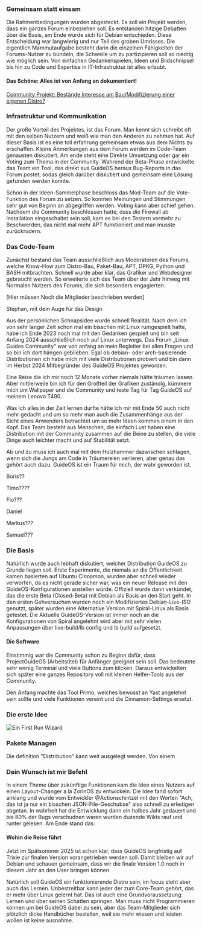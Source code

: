 ### Gemeinsam statt einsam

Die Rahmenbedingungen wurden abgesteckt. Es soll ein Projekt werden, dass ein ganzes Forum einbeziehen soll. Es entstanden hitzige Debatten über die Basis, am Ende wurde sich für Debian entschieden. Diese Entscheidung war langwierig und nur Teil des groben Umrisses. Die eigentlich Mammutaufgabe besteht darin die einzelnen Fähigkeiten der Forums-Nutzer zu bündeln, die Schwelle um zu partizipieren soll so niedrig wie möglich sein. Von einfachen Gedankenspielen, Ideen und Bildschnipsel bis hin zu Code und Expertise in IT-Infrastruktur ist alles erlaubt.

#### Das Schöne: Alles ist von Anfang an dokumentiert!

[Community Projekt: Bestände Interesse am Bau/Modifizierung einer eigenen Distro?](https://forum.linuxguides.de/index.php?thread/7487-community-projekt-best%C3%A4nde-interesse-am-bau-modifizierung-einer-eigenen-distro/&pageNo=1)


### Infrastruktur und Kommunikation

Der große Vorteil des Projektes, ist das Forum. Man kennt sich schreibt oft mit den selben Nutzern und weiß wie man den Anderen zu nehmen hat. Auf dieser Basis ist es eine toll erfahrung gemeinsam etwas aus dem Nichts zu erschaffen. Kleine Anmerkungen aus dem Forum werden im Code-Team genausten diskutiert. Am ende steht eine Direkte Umsetzung oder gar ein Voting zum Thema in der Community. Wahrend der Beta-Phase entwickelte das Team ein Tool, das direkt aus GuideOS heraus Bug-Reports in das Forum postet, sodas gleich darüber diskutiert und gemeinsam eine Lösung gefunden werden konnte.

Schon in der Ideen-Sammelphase beschloss das Mod-Team auf die Vote-Funktion des Forum zu setzen. So konnten Meinungen und Stimmungen sehr gut von Beginn an abgegriffen werden. Voting kann aber schief gehen. Nachdem die Community beschlossen hatte, dass die Firewall ab Installation eingeschaltet sein soll, kam es bei den Testern vermehr zu Beschwerden, das nicht mal mehr APT funktioniert und man musste zurückrudern.

### Das Code-Team

Zunächst bestand das Team ausschließlich aus Moderatoren des Forums, welche Know-How zum Distro-Bau, Paket-Bau, APT, DPKG, Python und BASH mitbrachten. Schnell wurde aber klar, das Grafiker und Webdesigner gebraucht werden. So erweiterte sich das Team über der Jahr hinweg mit Normalen Nutzers des Forums, die sich besonders engagierten.

\[Hier müssen Noch die Mitglieder beschrieben werden\]

Stephan, mit dem Auge für das Design

Aus der persönlichen Schnapsidee wurde schnell Realität. Nach dem ich von sehr langer Zeit schon mal ein bisschen mit Linux rumgespielt hatte, habe ich Ende 2023 noch mal mit den Gedanken gespielt und bin seit Anfang 2024 ausschließlich noch auf Linux unterwegs. Das Forum „Linux Guides Community“ war von anfang an mein Begleiter bei allen Fragen und so bin ich dort hängen geblieben. Egal ob debian- oder arch-basierende Distributionen ich habe mich mit viele Distributionen probiert und bin dann im Herbst 2024 Mitbegründer des GuideOS Projektes geworden.

Eine Reise die ich mir noch 12 Monate vorher niemals hätte träumen lassen. Aber mittlerweile bin ich für den Großteil der Grafiken zuständig, kümmere mich um Wallpaper und die Community und teste Tag für Tag GuideOS auf meinem Lenovo T490.

Was ich alles in der Zeit lernen durfte hätte ich mir mit Ende 50 auch nicht mehr gedacht und um so mehr man auch die Zusammenhänge aus der Sicht eines Anwenders betrachtet um so mehr Ideen kommen einem in den Kopf. Das Team besteht aus Menschen, die einfach Lust haben eine Distribution mit der Community zusammen auf die Beine zu stellen, die viele Dinge auch leichter macht und auf Stabilität setzt.

Ab und zu muss ich auch mal mit dem Holzhammer dazwischen schlagen, wenn sich die Jungs am Code in Träumereien verlieren, aber genau das gehört auch dazu. GuideOS ist ein Traum für mich, der wahr geworden ist.

Boris??

Timo????

Flo???

Daniel

Markus???

Samuel???

### Die Basis

Natürlich wurde auch lebhaft diskutiert, welcher Distribution GuideOS zu Grunde liegen soll. Erste Experimente, die niemals an die Öffentlichkeit kamen basierten auf Ubuntu Cinnamon, wurden aber schnell wieder verworfen, da es nicht gerade sicher war, was ein neuer Release mit den GuideOS-Konfigurationen anstellen würde. Offiziell wurde dann verkündet, das die erste Beta (Closed-Beta) mit Debian als Basis an den Start geht. In den ersten Gehversuchen wurden noch ein Modifiziertes Debian-Live-ISO genutzt, später wurden eine Alternative Version mit Spiral-Linux als Basis getestet. Die Aktuelle GuideOS-Version ist immer noch an die Konfigurationen von Spiral angelehnt wird aber mit sehr vielen Anpassungen über live-build/lb config und lb build aufgesetzt.

#### Die Software

Einstimmig war die Community schon zu Beginn dafür, dass ProjectGuideOS (Arbeitstitel) für Anfänger geeignet sein soll. Das bedeutete sehr wenig Terminal und viele Buttons zum klicken. Daraus entwickelten sich später eine ganzes Repository voll mit kleinen Helfer-Tools aus der Community.

Den Anfang machte das Tool Primo, welches bewusst an Yast angelehnt sein sollte und viele Funktionen vereint und die Cinnamon-Settings ersetzt.

### Die erste Idee

![Ein First Run Wizard](https://forum.linuxguides.de/core/_data/public/files/15/b2/12997-15b2dd656579e63f1ae70267d37b9c489646a37746f0fbbe533a5c1a82c11e91-variant.webp)

### Pakete Managen

Die definition "Distribution" kann weit ausgelegt werden. Von einem 

### Dein Wunsch ist mir Befehl

In einem Theme über zukünftige Funktionen kam die Idee eines Nutzers auf einen Layout-Changer a la ZorinOS zu entwickeln. Die Idee fand sofort anklang und wurde vom Entwickler @Actionschintzel mit den Worten "Ach, das ist ja nur ein bisschen JSON-File-Geschubse" also schnell zu erledigen abgetan. In wahrheit hat die Entwicklung dann ein halbes Jahr gedauert und bis 80% der Bugs verschudnen waren wurden duzende Wikis rauf und runter gelesen. Am Ende stand das:

#### Wohin die Reise führt

Jetzt im Spätsommer 2025 ist schon klar, dass GuideOS langfristig auf Trixie zur finalen Version vorangetrieben werden soll. Damit bleiben wir auf Debian und schauen gemeinsam, dass wir die finale Version 1.0 noch in diesem Jahr an den User bringen können.

Natürlich soll GuideOS ein funktionierende Distro sein, im focus steht aber auch das Lernen. Unbestreitbar kann jeder der zum Core-Team gehört, das er mehr über Linux gelernt hat. Das ist auch eine Grundvoraussetzung: Lernen und über seinen Schatten springen. Man muss nicht Programmieren können um bei GuideOS dabei zu sein, aber das Team-Mitglieder sich plötzlich dicke Handbücher bestellen, weil sie mehr wissen und leisten wollen ist keine ausnahme.
